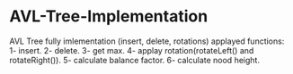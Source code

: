 # AVL-Tree-Implementation
AVL Tree fully imlementation (insert, delete, rotations)
applayed functions: 
1- insert.
2- delete.
3- get max.
4- applay rotation(rotateLeft() and rotateRight()).
5- calculate balance factor.
6- calculate nood height.
